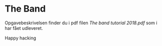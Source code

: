 # The Band

Opgavebeskrivelsen finder du i pdf filen *The band tutorial 2018.pdf* som i har fået udleveret.

Happy hacking
